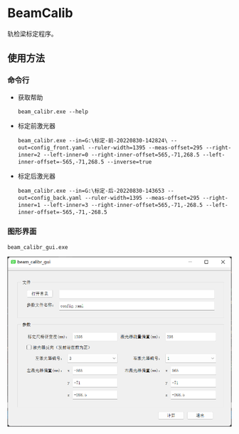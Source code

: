 # BeamCalib
轨检梁标定程序。
## 使用方法
### 命令行
- 获取帮助
  ```shell
  beam_calibr.exe --help
  ```
- 标定前激光器
  ```shell
  beam_calibr.exe --in=G:\标定-前-20220830-142824\ --out=config_front.yaml --ruler-width=1395 --meas-offset=295 --right-inner=2 --left-inner=0 --right-inner-offset=565,-71,268.5 --left-inner-offset=-565,-71,268.5 --inverse=true
  ```
- 标定后激光器
  ```shell
  beam_calibr.exe --in=G:\标定-后-20220830-143653 --out=config_back.yaml --ruler-width=1395 --meas-offset=295 --right-inner=1 --left-inner=3 --right-inner-offset=565,-71,-268.5 --left-inner-offset=-565,-71,-268.5
  ```
### 图形界面
  ```shell
  beam_calibr_gui.exe
  ```

![image-20220921214734550](README.assets/image-20220921214734550.png)
